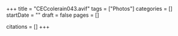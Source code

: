 +++
title = "CECcolerain043.avif"
tags = ["Photos"]
categories = []
startDate = ""
draft = false
pages = []

citations = []
+++
